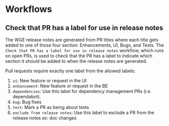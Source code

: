 # Workflows

##  Check that PR has a label for use in release notes

The WGE release notes are generated from PR titles where each title gets added to one of those four section: Enhancements, UI, Bugs, and Tests. The `Check that PR has a label for use in release notes` workflow, which runs on open PRs, is used to check that the PR has a label to indicate which section it should be added to when the release notes are generated.

Pull requests require exactly one label from the allowed labels:

 1. `ui`: New feature or request in the UI
 2. `enhancement`: New feature or request in the BE
 3. `dependencies`: Use this label for dependency management PRs (i.e. dependabot). 
 4. `bug`: Bug fixes
 5. `test`: Mark a PR as being about tests
 6. `exclude from release notes`: Use this label to exclude a PR from the release notes ex: doc changes
